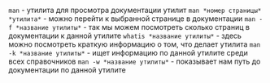 `man` - утилита для просмотра документации утилит
`man *номер страницы* *утилита*` - можно перейти к выбранной странице в документации 
`man -f *название утилиты*` - так мы можем посмотреть сколько страниц в документации к данной утилите
`whatis *название утилиты*` - здесь можно посмотреть краткую информацию о том, что делает утилита 
`man -k *название утилиты*` - ищет информацию по данной утилите среди всех справочников 
`man -w *название утилиты*` - показывает нам путь до документации по данной утилите